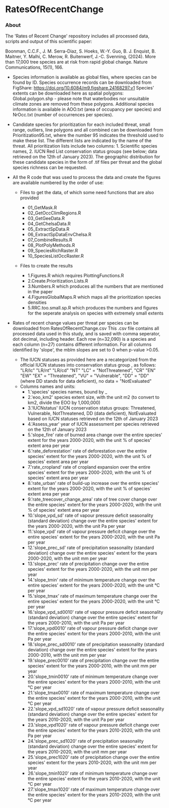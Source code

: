 # RatesOfRecentChange

### About
The 'Rates of Recent Change' repository includes all processed data, scripts and output of this scientific paper: 

Boonman, C.C.F., J. M. Serra-Diaz, S. Hoeks, W.-Y. Guo, B. J. Enquist, B. Maitner, Y. Malhi, C. Merow, R. Buitenwerf, J.-C. Svenning, (2024). More than 17,000 tree species are at risk from rapid global change. Nature Communications, 15(1), 166.

- Species information is available as global files, where species can be found by ID. Species occurrence records can be downloaded from FigShare: https://doi.org/10.6084/m9.figshare.24168297.v1 Species’ extents can be downloaded here as spatial polygons: Global.polygon.shp - please note that waterbodies nor unsuitable climate zones are removed from these polygons. Additional species information is available in AOO.txt (area of occupancy per species) and NrOcc.txt (number of occurrences per species).
    
- Candidate species for prioritization for each included threat, small range, outliers, line polygons and all combined can be downloaded from Prioritization95.txt, where the number 95 indicates the threshold used to make these list. The different lists are indicated by the name of the threat. All prioritization lists include two columns: 1. Scientific species names, 2. IUCN Red List conservation status groups (see below; data retrieved on the 12th of January 2023). The geographic distribution for these candidate species in the form of .tif files per threat and the global species richness can be requested.
      
- All the R code that was used to process the data and create the figures are available numbered by the order of use:
    - Files to get the data, of which some need functions that are also provided
      * 01_GetMask.R
      * 02_GetOccClimRegions.R
      * 03_GetGeeData.R
      * 04_GetChelsaData.R
      * 05_ExtractSpData.R
      * 06_ExtractSpDataEnvChelsa.R
      * 07_CombineResults.R
      * 08_PlotPolyMethods.R
      * 09_SpeciesRichRaster.R
      * 10_SpeciesListOccRaster.R

    - Files to create the results
      * 1.Figures.R which requires PlottingFunctions.R
      * 2.Create.Prioritization.Lists.R
      * 3.Numbers.R which produces all the numbers that are mentioned in the paper
      * 4.FiguresGlobalMaps.R which maps all the prioritization species densities
      * 5.RRC.too.small.sp.R which produces the numbers and figures for the seperate analysis on species with extremely small extents
        
- Rates of recent change values per threat per species can be downloaded from RatesOfRecentChange.csv This .csv file contains all processed data used in this study, and is saved with comma seperator, dot decimal, including header. Each row (n=32,090) is a species and each column (n=27) contains different information. For all columns identified by 'slope', the mblm slopes are set to 0 when p-value >0.05.
    - The IUCN statuses as provided here are a recategorized from the official IUCN statuses into conservation status group , as follows: 
    "LR/lc" "LR/nt" "LR/cd" "NT" "LC" = "NotThreatened", 
    "CR" "EN" "EW" "EX" = "Threatened", 
    "VU" = "Vulnerable", 
    "DD" = "DD" (where DD stands for data deficient), 
    no data = "NotEvaluated"
    - Columns names and units:
      * 1.'species' species names, bound by _
      * 2.'eoo_km2' species extent size, with the unit m2 (to convert to km2, divide the EOO by 1,000,000)
      * 3.'IUCNstatus' IUCN conservation status groups: Threatened, Vulnerable, NotThreatened, DD (data deficient), NotEvaluated based on IUCN statuses retrieved on the 12th of January 2023
      * 4.'Assess_year' year of IUCN assessment per species retrieved on the 12th of January 2023
      * 5.'slope_fire' rate of burned area change over the entire species' extent for the years 2000-2020, with the unit % of species' extent area per year
      * 6.'rate_deforestation' rate of deforestation over the entire species' extent for the years 2000-2020, with the unit % of species' extent area per year
      * 7.'rate_cropland' rate of cropland expansion over the entire species' extent for the years 2000-2020, with the unit % of species' extent area per year
      * 8.'rate_urban' rate of build-up increase over the entire species' extent for the years 2000-2020, with the unit % of species' extent area per year
      * 9.'rate_treecover_change_area' rate of tree cover change over the entire species' extent for the years 2000-2020, with the unit % of species' extent area per year
      * 10.'slope_vpd_sd' rate of vapour pressure deficit seasonality (standard deviation) change over the entire species' extent for the years 2000-2020, with the unit Pa per year
      * 11.'slope_vpd' rate of vapour pressure deficit change over the entire species' extent for the years 2000-2020, with the unit Pa per year
      * 12.'slope_prec_sd' rate of precipitation seasonality (standard deviation) change over the entire species' extent for the years 2000-2020, with the unit mm per year
      * 13.'slope_prec' rate of precipitation change over the entire species' extent for the years 2000-2020, with the unit mm per year
      * 14.'slope_tmin' rate of minimum temperature change over the entire species' extent for the years 2000-2020, with the unit °C per year
      * 15.'slope_tmax' rate of maximum temperature change over the entire species' extent for the years 2000-2020, with the unit °C per year
      * 16.'slope_vpd_sd0010' rate of vapour pressure deficit seasonality (standard deviation) change over the entire species' extent for the years 2000-2010, with the unit Pa per year
      * 17.'slope_vpd0010' rate of vapour pressure deficit change over the entire species' extent for the years 2000-2010, with the unit Pa per year
      * 18.'slope_prec_sd0010' rate of precipitation seasonality (standard deviation) change over the entire species' extent for the years 2000-2010, with the unit mm per year
      * 19.'slope_prec0010' rate of precipitation change over the entire species' extent for the years 2000-2010, with the unit mm per year
      * 20.'slope_tmin0010' rate of minimum temperature change over the entire species' extent for the years 2000-2010, with the unit °C per year
      * 21.'slope_tmax0010' rate of maximum temperature change over the entire species' extent for the years 2000-2010, with the unit °C per year
      * 22.'slope_vpd_sd1020' rate of vapour pressure deficit seasonality (standard deviation) change over the entire species' extent for the years 2010-2020, with the unit Pa per year
      * 23.'slope_vpd1020' rate of vapour pressure deficit change over the entire species' extent for the years 2010-2020, with the unit Pa per year
      * 24.'slope_prec_sd1020' rate of precipitation seasonality (standard deviation) change over the entire species' extent for the years 2010-2020, with the unit mm per year
      * 25.'slope_prec1020' rate of precipitation change over the entire species' extent for the years 2010-2020, with the unit mm per year
      * 26.'slope_tmin1020' rate of minimum temperature change over the entire species' extent for the years 2010-2020, with the unit °C per year
      * 27.'slope_tmax1020' rate of maximum temperature change over the entire species' extent for the years 2010-2020, with the unit °C per year
    






